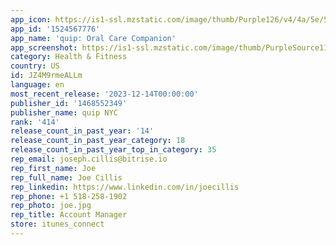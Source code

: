 ```yaml
---
app_icon: https://is1-ssl.mzstatic.com/image/thumb/Purple126/v4/4a/5e/56/4a5e56f3-1583-ae02-0586-a37fb3a62a5d/AppIcon-0-1x_U007emarketing-0-7-0-85-220-0.png/1024x1024bb.png
app_id: '1524567776'
app_name: 'quip: Oral Care Companion'
app_screenshot: https://is1-ssl.mzstatic.com/image/thumb/PurpleSource113/v4/ad/84/ee/ad84ee58-2402-89bc-b0d2-cc73bd48e605/c4e9ce99-5310-4a93-8c4f-6c622b8e8708_112222_quip_App_November_App_Store_Listing_Updates_iOS_1242x2688-01.png/1242x2688bb.png
category: Health & Fitness
country: US
id: JZ4M9rmeALLm
language: en
most_recent_release: '2023-12-14T00:00:00'
publisher_id: '1468552349'
publisher_name: quip NYC
rank: '414'
release_count_in_past_year: '14'
release_count_in_past_year_category: 18
release_count_in_past_year_top_in_category: 35
rep_email: joseph.cillis@bitrise.io
rep_first_name: Joe
rep_full_name: Joe Cillis
rep_linkedin: https://www.linkedin.com/in/joecillis
rep_phone: +1 518-258-1902
rep_photo: joe.jpg
rep_title: Account Manager
store: itunes_connect
---
```

